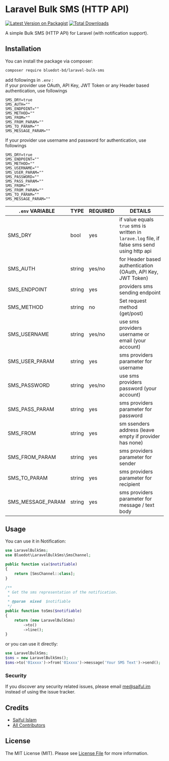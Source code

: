 # Laravel Bulk SMS (HTTP API)

[![Latest Version on Packagist](https://img.shields.io/packagist/v/bluedot-bd/laravel-bulk-sms.svg?style=flat-square)](https://packagist.org/packages/bluedot-bd/laravel-bulk-sms)
[![Total Downloads](https://img.shields.io/packagist/dt/bluedot-bd/laravel-bulk-sms.svg?style=flat-square)](https://packagist.org/packages/bluedot-bd/laravel-bulk-sms)

A simple Bulk SMS (HTTP API) for Laravel (with notification support). 

## Installation

You can install the package via composer:

```bash
composer require bluedot-bd/laravel-bulk-sms
```

add followings in `.env` :<br>
if your provider use OAuth, API Key, JWT Token or any Header based authentication, use followings
```
SMS_DRY=true
SMS_AUTH=""
SMS_ENDPOINT=""
SMS_METHOD=""
SMS_FROM=""
SMS_FROM_PARAM=""
SMS_TO_PARAM=""
SMS_MESSAGE_PARAM=""
```

If your provider use username and password for authentication, use followings
```
SMS_DRY=true
SMS_ENDPOINT=""
SMS_METHOD=""
SMS_USERNAME=""
SMS_USER_PARAM=""
SMS_PASSWORD=""
SMS_PASS_PARAM=""
SMS_FROM=""
SMS_FROM_PARAM=""
SMS_TO_PARAM=""
SMS_MESSAGE_PARAM=""
```

| `.env` VARIABLE  | TYPE  |  REQUIRED | DETAILS  |
|---|---|---|---|
| SMS_DRY | bool | yes | if value equals `true` sms is written in `larave.log` file, if false sms send using http api |
| SMS_AUTH | string | yes/no | for Header based authentication (OAuth, API Key, JWT Token) |
| SMS_ENDPOINT | string | yes | providers sms sending endpoint |
| SMS_METHOD | string | no | Set request method (get/post) |
| SMS_USERNAME | string | yes/no | use sms providers username or email (your account) |
| SMS_USER_PARAM | string | yes | sms providers parameter for username |
| SMS_PASSWORD | string | yes/no | use sms providers password (your account) |
| SMS_PASS_PARAM | string | yes | sms providers parameter for password |
| SMS_FROM | string | yes | sm ssenders address (leave empty if provider has none) |
| SMS_FROM_PARAM | string | yes | sms providers parameter for sender |
| SMS_TO_PARAM | string | yes | sms providers parameter for recipient |
| SMS_MESSAGE_PARAM | string | yes | sms providers parameter for message / text body |


## Usage

You can use it in Notification:
```php
use LaravelBulkSms;
use Bluedot\LaravelBulkSms\SmsChannel;

public function via($notifiable)
{
    return [SmsChannel::class];
}

/**
 * Get the sms representation of the notification.
 *
 * @param  mixed  $notifiable
 */
public function toSms($notifiable)
{
    return (new LaravelBulkSms)
        ->to()
        ->line();
}
```

or you can use it directly:
```php
use LaravelBulkSms;
$sms = new LaravelBulkSms();
$sms->to('01xxxx')->from('01xxxx')->message('Your SMS Text')->send();
```

### Security

If you discover any security related issues, please email me@saiful.im instead of using the issue tracker.

## Credits

-   [Saiful Islam](https://github.com/saaiful)
-   [All Contributors](../../contributors)

## License

The MIT License (MIT). Please see [License File](LICENSE.md) for more information.
